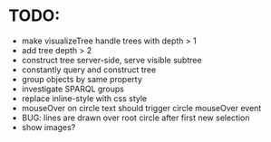 # TODO:

- make visualizeTree handle trees with depth > 1
- add tree depth > 2
- construct tree server-side, serve visible subtree
- constantly query and construct tree
- group objects by same property
- investigate SPARQL groups
- replace inline-style with css style
- mouseOver on circle text should trigger circle mouseOver event
- BUG: lines are drawn over root circle after first new selection
- show images?